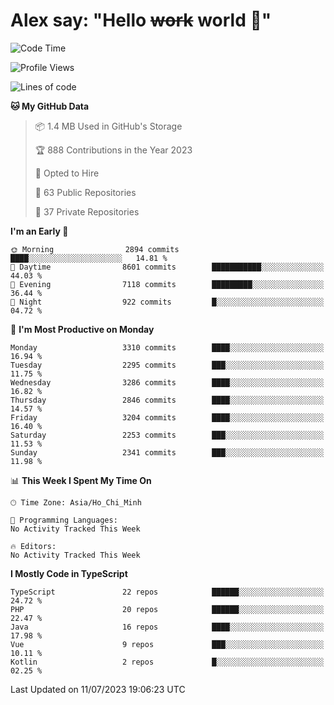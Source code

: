 # Alex say: "Hello ~~work~~ world 🐾"

<!--START_SECTION:waka-->
![Code Time](http://img.shields.io/badge/Code%20Time-839%20hrs%205%20mins-blue)

![Profile Views](http://img.shields.io/badge/Profile%20Views-8-blue)

![Lines of code](https://img.shields.io/badge/From%20Hello%20World%20I%27ve%20Written-41.0%20million%20lines%20of%20code-blue)

**🐱 My GitHub Data** 

> 📦 1.4 MB Used in GitHub's Storage 
 > 
> 🏆 888 Contributions in the Year 2023
 > 
> 💼 Opted to Hire
 > 
> 📜 63 Public Repositories 
 > 
> 🔑 37 Private Repositories 
 > 
**I'm an Early 🐤** 

```text
🌞 Morning                2894 commits        ████░░░░░░░░░░░░░░░░░░░░░   14.81 % 
🌆 Daytime                8601 commits        ███████████░░░░░░░░░░░░░░   44.03 % 
🌃 Evening                7118 commits        █████████░░░░░░░░░░░░░░░░   36.44 % 
🌙 Night                  922 commits         █░░░░░░░░░░░░░░░░░░░░░░░░   04.72 % 
```
📅 **I'm Most Productive on Monday** 

```text
Monday                   3310 commits        ████░░░░░░░░░░░░░░░░░░░░░   16.94 % 
Tuesday                  2295 commits        ███░░░░░░░░░░░░░░░░░░░░░░   11.75 % 
Wednesday                3286 commits        ████░░░░░░░░░░░░░░░░░░░░░   16.82 % 
Thursday                 2846 commits        ████░░░░░░░░░░░░░░░░░░░░░   14.57 % 
Friday                   3204 commits        ████░░░░░░░░░░░░░░░░░░░░░   16.40 % 
Saturday                 2253 commits        ███░░░░░░░░░░░░░░░░░░░░░░   11.53 % 
Sunday                   2341 commits        ███░░░░░░░░░░░░░░░░░░░░░░   11.98 % 
```


📊 **This Week I Spent My Time On** 

```text
🕑︎ Time Zone: Asia/Ho_Chi_Minh

💬 Programming Languages: 
No Activity Tracked This Week

🔥 Editors: 
No Activity Tracked This Week
```

**I Mostly Code in TypeScript** 

```text
TypeScript               22 repos            ██████░░░░░░░░░░░░░░░░░░░   24.72 % 
PHP                      20 repos            ██████░░░░░░░░░░░░░░░░░░░   22.47 % 
Java                     16 repos            ████░░░░░░░░░░░░░░░░░░░░░   17.98 % 
Vue                      9 repos             ███░░░░░░░░░░░░░░░░░░░░░░   10.11 % 
Kotlin                   2 repos             █░░░░░░░░░░░░░░░░░░░░░░░░   02.25 % 
```




 Last Updated on 11/07/2023 19:06:23 UTC
<!--END_SECTION:waka-->
